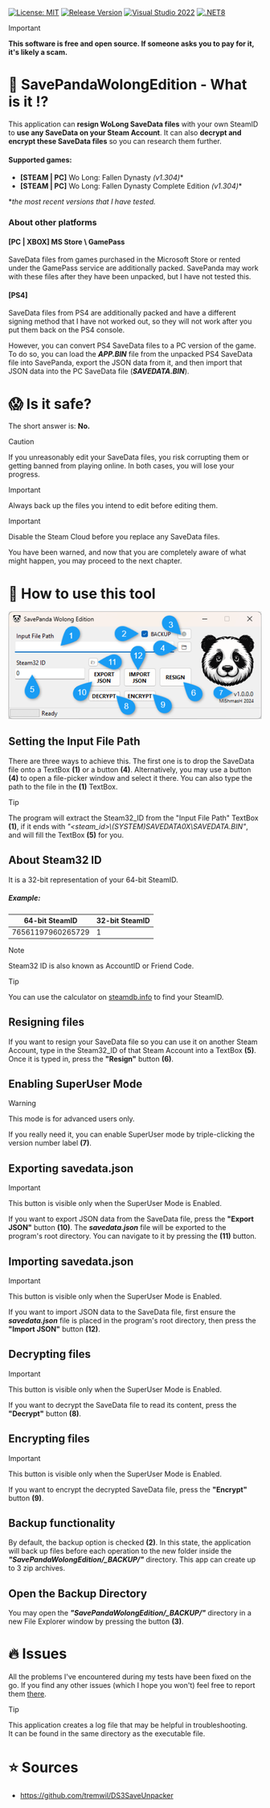 [![License: MIT](https://img.shields.io/badge/License-MIT-blueviolet.svg)](https://opensource.org/licenses/MIT)
[![Release Version](https://img.shields.io/github/v/tag/mi5hmash/SavePandaWolongEdition?label=Version)](https://github.com/mi5hmash/SavePandaWolongEdition/releases/latest)
[![Visual Studio 2022](https://custom-icon-badges.demolab.com/badge/Visual%20Studio%202022-5C2D91.svg?&logo=visual-studio&logoColor=white)](https://visualstudio.microsoft.com/)
[![.NET8](https://img.shields.io/badge/.NET%208-512BD4?logo=dotnet&logoColor=fff)](#)

> [!IMPORTANT]
> **This software is free and open source. If someone asks you to pay for it, it's likely a scam.**

# 🐼 SavePandaWolongEdition - What is it :interrobang:
This application can **resign WoLong SaveData files** with your own SteamID to **use any SaveData on your Steam Account**. It can also **decrypt and encrypt these SaveData files** so you can research them further.

#### Supported games:
* **[STEAM | PC]** Wo Long: Fallen Dynasty **(v1.304*)**
* **[STEAM | PC]** Wo Long: Fallen Dynasty Complete Edition **(v1.304*)**

**the most recent versions that I have tested.*

### About other platforms
#### **[PC | XBOX] MS Store \ GamePass**
SaveData files from games purchased in the Microsoft Store or rented under the GamePass service are additionally packed. SavePanda may work with these files after they have been unpacked, but I have not tested this.
#### **[PS4]**
SaveData files from PS4 are additionally packed and have a different signing method that I have not worked out, so they will not work after you put them back on the PS4 console.

However, you can convert PS4 SaveData files to a PC version of the game. To do so, you can load the ***APP.BIN*** file from the unpacked PS4 SaveData file into SavePanda, export the JSON data from it, and then import that JSON data into the PC SaveData file (***SAVEDATA.BIN***).

# :scream: Is it safe?
The short answer is: **No.** 
> [!CAUTION]
> If you unreasonably edit your SaveData files, you risk corrupting them or getting banned from playing online. In both cases, you will lose your progress.

> [!IMPORTANT]
> Always back up the files you intend to edit before editing them.

> [!IMPORTANT]
> Disable the Steam Cloud before you replace any SaveData files.

You have been warned, and now that you are completely aware of what might happen, you may proceed to the next chapter.

# :scroll: How to use this tool

<img src="https://github.com/mi5hmash/SavePandaWolongEdition/blob/main/.resources/images/MainWindow.png" alt="MainWindow"/>

## Setting the Input File Path
There are three ways to achieve this. The first one is to drop the SaveData file onto a TextBox **(1)** or a button **(4)**. Alternatively, you may use a button **(4)** to open a file-picker window and select it there. You can also type the path to the file in the **(1)** TextBox.

> [!TIP]
> The program will extract the Steam32_ID from the "Input File Path" TextBox **(1)**, if it ends with *"<steam_id>\\(SYSTEM)SAVEDATA0X\\SAVEDATA.BIN"*, and will fill the TextBox **(5)** for you.

## About Steam32 ID
It is a 32-bit representation of your 64-bit SteamID.

##### Example:
| 64-bit SteamID    | 32-bit SteamID |
|-------------------|----------------|
| 76561197960265729 | 1              |

> [!NOTE]
> Steam32 ID is also known as AccountID or Friend Code. 

> [!TIP]
You can use the calculator on [steamdb.info](https://steamdb.info/calculator/) to find your SteamID.

## Resigning files
If you want to resign your SaveData file so you can use it on another Steam Account, type in the Steam32_ID of that Steam Account into a TextBox **(5)**. Once it is typed in, press the **"Resign"** button **(6)**.

## Enabling SuperUser Mode

> [!WARNING]
> This mode is for advanced users only.

If you really need it, you can enable SuperUser mode by triple-clicking the version number label **(7)**.

## Exporting savedata.json

> [!IMPORTANT]  
> This button is visible only when the SuperUser Mode is Enabled. 

If you want to export JSON data from the SaveData file, press the **"Export JSON"** button **(10)**.
The ***savedata.json*** file will be exported to the program's root directory. You can navigate to it by pressing the **(11)** button.

## Importing savedata.json

> [!IMPORTANT]  
> This button is visible only when the SuperUser Mode is Enabled. 

If you want to import JSON data to the SaveData file, first ensure the ***savedata.json*** file is placed in the program's root directory, then press the **"Import JSON"** button **(12)**.

## Decrypting files

> [!IMPORTANT]  
> This button is visible only when the SuperUser Mode is Enabled. 

If you want to decrypt the SaveData file to read its content, press the **"Decrypt"** button **(8)**.

## Encrypting files

> [!IMPORTANT]  
> This button is visible only when the SuperUser Mode is Enabled. 

If you want to encrypt the decrypted SaveData file, press the **"Encrypt"** button **(9)**.

## Backup functionality
By default, the backup option is checked **(2)**. In this state, the application will back up files before each operation to the new folder inside the ***"SavePandaWolongEdition/_BACKUP/"*** directory. This app can create up to 3 zip archives.

## Open the Backup Directory
You may open the ***"SavePandaWolongEdition/_BACKUP/"*** directory in a new File Explorer window by pressing the button **(3)**.

# :fire: Issues
All the problems I've encountered during my tests have been fixed on the go. If you find any other issues (which I hope you won't) feel free to report them [there](https://github.com/mi5hmash/SavePandaWolongEdition/issues).

> [!TIP]
> This application creates a log file that may be helpful in troubleshooting.  
It can be found in the same directory as the executable file.

# :star: Sources
* https://github.com/tremwil/DS3SaveUnpacker
